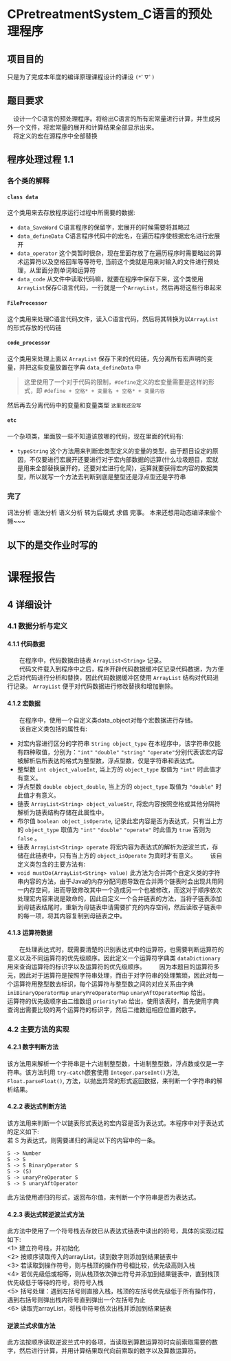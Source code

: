 # CPretreatmentSystem_C语言的预处理程序

## 项目目的
只是为了完成本年度的编译原理课程设计的课设 `(*ﾟ∇ﾟ)`

## 题目要求
&ensp;&ensp;设计一个C语言的预处理程序。将给出C语言的所有宏常量进行计算，并生成另外一个文件，将宏常量的展开和计算结果全部显示出来。<br>
&ensp;&ensp;将定义的宏在源程序中全部替换

## 程序处理过程 1.1

### 各个类的解释

#### `class data`

这个类用来去存放程序运行过程中所需要的数据:<br>

* `data_SaveWord` C语言程序的保留字，宏展开的时候需要将其略过<br>
* `data_defineData` C语言程序代码中的宏名，在遍历程序使根据宏名进行宏展开<br>
* `data_operator` 这个类暂时很杂，现在里面存放了在遍历程序时需要略过的算术运算符以及空格回车等等符号, 当前这个类就是用来对输入的文件进行预处理，从里面分割单词和运算符<br>
* `data_code` 从文件中读取代码嘛，就要在程序中保存下来，这个类使用`ArrayList`保存C语言代码，一行就是一个`ArrayList`，然后再将这些行串起来

#### `FileProcessor`

这个类用来处理C语言代码文件，读入C语言代码，然后将其转换为以`ArrayList`的形式存放的代码链

#### `code_processor`

这个类用来处理上面以 `ArrayList` 保存下来的代码链，先分离所有宏声明的变量，并把这些变量放置在字典 `data_defineData` 中<br>

> 这里使用了一个对于代码的限制，`#define`定义的宏变量需要是这样的形式，即 `#define + 空格* + 变量名 + 空格* + 变量内容`

然后再去分离代码中的变量和变量类型 <small>这里我还没写</small>

#### `etc`

一个杂项类，里面放一些不知道该放哪的代码，现在里面的代码有:<br>
* `typeString` 这个方法用来判断宏类型定义的变量的类型，由于题目设定的原因，不仅要进行宏展开还要进行对于宏内部数据的运算(什么垃圾题目，宏就是用来全部替换展开的，还要对宏进行化简)，运算就要获得宏内容的数据类型，所以就写一个方法去判断到底是整型还是浮点型还是字符串

### 完了
词法分析 语法分析 语义分析 转为后缀式 求值 完事。
本来还想用动态编译来偷个懒~~~

## 以下的是交作业时写的

# 课程报告

## 4 详细设计

### 4.1 数据分析与定义

#### 4.1.1 代码数据
&ensp;&ensp;&ensp;&ensp;在程序中，代码数据由链表 `ArrayList<String>` 记录。<br>
&ensp;&ensp;&ensp;&ensp;代码文件载入到程序中之后，程序开辟代码数据缓冲区记录代码数据，为方便之后对代码进行分析和替换，因此代码数据缓冲区使用 `ArrayList` 结构对代码进行记录。 `ArrayList` 便于对代码数据进行修改替换和增加删除。<br>

#### 4.1.2 宏数据
&ensp;&ensp;&ensp;&ensp;在程序中，使用一个自定义类data_object对每个宏数据进行存储。<br>
&ensp;&ensp;&ensp;&ensp;该自定义类包括的属性有:<br>
* 对宏内容进行区分的字符串 `String object_type` 在本程序中，该字符串仅能有四种取值，分别为：`"int"` `"double"` `"string"` `"operate"`分别代表该宏内容被解析后所表达的格式为整型数，浮点型数，仅是字符串和表达式。
* 整型数 `int object_valueInt`, 当上方的 `object_type` 取值为 `"int"` 时此值才有意义。
* 浮点型数 `double object_double`, 当上方的 `object_type` 取值为 `"double"` 时此值才有意义。
* 链表 `ArrayList<String> object_valueStr`, 将宏内容按照空格或其他分隔符解析为链表结构存储在此属性中。
* 布尔值 `boolean object_isOperate`, 记录此宏内容是否为表达式，只有当上方的 `object_type` 取值为 `"int"` `"double"` `"operate"` 时此值为 `true` 否则为 `false` 。
* 链表 `ArrayList<String> operate` 将宏内容为表达式的解析为逆波兰式，存储在此链表中，只有当上方的 `object_isOperate` 为真时才有意义。
  &ensp;&ensp;&ensp;&ensp;该自定义类包含的主要方法有:
* `void mustDo(ArrayList<String> value)` 此方法为合并两个自定义类的字符串内容的方法，由于Java的内存分配问题导致在合并两个链表时会出现共用同一内存空间，进而导致修改其中一个造成另一个也被修改，而这对于顺序依次处理宏内容来说是致命的，因此自定义一个合并链表的方法，当将子链表添加到母链表结尾时，重新为母链表申请需要扩充的内存空间，然后读取子链表中的每一项，将其内容复制到母链表之中。

#### 4.1.3 运算符数据
&ensp;&ensp;&ensp;&ensp;在处理表达式时，既需要清楚的识别表达式中的运算符，也需要判断运算符的意义以及不同运算符的优先级顺序。因此定义一个运算符字典类 `dataDictionary`用来查询运算符的标识字以及运算符的优先级顺序。
&ensp;&ensp;&ensp;&ensp;因为本题目的运算符多元，因此对于运算符是按照字符串处理，而由于对字符串的处理繁琐，因此对每一个运算符用整型数去标识，每个运算符与整型数之间的对应关系由字典 `iniBinaryOperatorMap` `unaryPreOperatorMap` `unaryAftOperatorMap` 给出。
&ensp;&ensp;&ensp;&ensp;运算符的优先级顺序由二维数组 `priorityTab` 给出，使用该表时，首先使用字典查询出需要比较的两个运算符的标识字，然后二维数组相应位置的数字。

### 4.2 主要方法的实现
#### 4.2.1 数字判断方法
该方法用来解析一个字符串是十六进制整型数，十进制整型数，浮点数或仅是一字符串。该方法利用 `try-catch`嵌套使用 `Integer.parseInt()`方法, `Float.parseFloat()`, 方法，以抛出异常的形式返回数据，来判断一个字符串的解析结果。

#### 4.2.2 表达式判断方法

该方法用来判断一个以链表形式表达的宏内容是否为表达式。本程序中对于表达式的定义如下:<br>
若 S 为表达式，则需要递归的满足以下的内容中的一条。

```
S -> Number
S -> S
S -> S BinaryOperator S
S -> (S)
S -> unaryPreOperator S
S -> S unaryAftOperator
```

此方法使用递归的形式，返回布尔值，来判断一个字符串是否为表达式。

#### 4.2.3 表达式转逆波兰式方法

此方法中使用了一个符号栈去存放已从表达式链表中读出的符号，具体的实现过程如下:<br>
<1> 建立符号栈，并初始化<br>
<2> 按顺序读取传入的arrayList，读到数字则添加到结果链表中<br>
<3> 若读取到操作符号，则与栈顶的操作符号相比较，优先级高则入栈<br>
<4> 若优先级低或相等，则从栈顶依次弹出符号并添加到结果链表中，直到栈顶优先级低于等待的符号，将符号入栈<br>
<5> 括号处理：遇到左括号则直接入栈，栈顶的左括号优先级低于所有操作符，遇到右括号则弹出栈内符号直到弹出一个左括号为止<br>
<6> 读取完arrayList，将栈中符号依次出栈并添加到结果链表<br>

#### 逆波兰式求值方法

此方法按顺序读取逆波兰式中的各项，当读取到算数运算符时向前索取需要的数字，然后进行计算，并用计算结果取代向前索取的数字以及算数运算符。